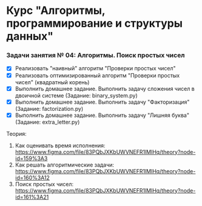 # Курс "Алгоритмы, программирование и структуры данных"

### Задачи занятия № 04: Алгоритмы. Поиск простых чисел

- [X] Реализовать "наивный" алгоритм "Проверки простых чисел"
- [X] Реализовать оптимизированный алгоритм "Проверки простых чисел" (квадратный корень)
- [X] Выполнить домашнее задание. Выполнить задачу сложения чисел в двоичной системе (Задание: binary_system.py)
- [X] Выполнить домашнее задание. Выполнить задачу "Факторизация" (Задание: factorization.py)
- [X] Выполнить домашнее задание. Выполнить задачу "Лишняя буква" (Задание: extra_letter.py)

Теория: 
1. Как оценивать время исполнения: https://www.figma.com/file/83PQbJXKbUWVNEFR1lMlHq/theory?node-id=159%3A3
2. Как решать алгоритмические задачи: https://www.figma.com/file/83PQbJXKbUWVNEFR1lMlHq/theory?node-id=160%3A12
3. Поиск простых чисел: https://www.figma.com/file/83PQbJXKbUWVNEFR1lMlHq/theory?node-id=161%3A21

